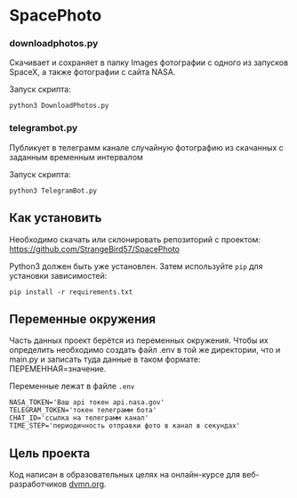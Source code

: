 # SpacePhoto


### downloadphotos.py

Скачивает и сохраняет в папку Images фотографии с одного из запусков SpaceX, а также фотографии с сайта NASA.

Запуск скрипта:
```
python3 DownloadPhotos.py
```


### telegrambot.py

Публикует в телеграмм канале случайную фотографию из скачанных с заданным временным интервалом

Запуск скрипта:
```
python3 TelegramBot.py
```

## Как установить

Необходимо скачать или склонировать репозиторий с проектом: https://github.com/StrangeBird57/SpacePhoto

Python3 должен быть уже установлен. 
Затем используйте `pip` для установки зависимостей:
```
pip install -r requirements.txt
```

## Переменные окружения

Часть данных проект берётся из переменных окружения. Чтобы их определить необходимо создать файл .env в той же директории, что и main.py и записать туда данные в таком формате: ПЕРЕМЕННАЯ=значение.

Переменные лежат в файле `.env`
```
NASA_TOKEN='Ваш api токен api.nasa.gov'
TELEGRAM_TOKEN='токен телеграмм бота'
CHAT_ID='ссылка на телеграмм канал'
TIME_STEP='периодичность отправки фото в канал в секундах'
```



## Цель проекта

Код написан в образовательных целях на онлайн-курсе для веб-разработчиков [dvmn.org](https://dvmn.org/).
